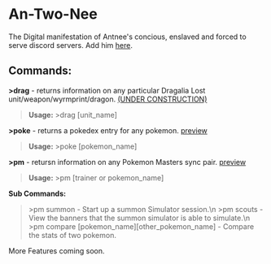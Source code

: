 # An-Two-Nee 
The Digital manifestation of Antnee's concious, enslaved and forced to serve discord servers. Add him [here](https://discordapp.com/oauth2/authorize?&client_id=577853873088102400&scope=bot&permissions=8).

## Commands:

**\>drag** - returns information on any particular Dragalia Lost unit/weapon/wyrmprint/dragon. [(UNDER CONSTRUCTION)](https://imgur.com/AG4LJsl)
  
  >**Usage:** >drag [unit_name]

**\>poke** - returns a pokedex entry for any pokemon. [preview](https://imgur.com/AG4LJsl)
  
  >**Usage:** >poke [pokemon_name]

**\>pm** - retursn information on any Pokemon Masters sync pair. [preview](https://imgur.com/AG4LJsl)
  
  >**Usage:** >pm [trainer or pokemon_name]
  
  **Sub Commands:** 
  
  >\>pm summon - Start up a summon Simulator session.\n
  \>pm scouts - View the banners that the summon simulator is able to simulate.\n
  \>pm compare [pokemon_name][other_pokemon_name] - Compare the stats of two pokemon.
  
  
More Features coming soon.
